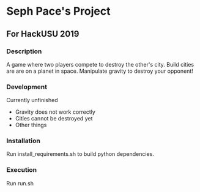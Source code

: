 # Seph Pace's Project
## For HackUSU 2019

### Description
A game where two players compete to destroy the other's city. Build cities are
are on a planet in space. Manipulate gravity to destroy your opponent!

### Development
Currently unfinished
- Gravity does not work correctly
- Cities cannot be destroyed yet
- Other things

### Installation
Run install_requirements.sh to build python dependencies.

### Execution
Run run.sh